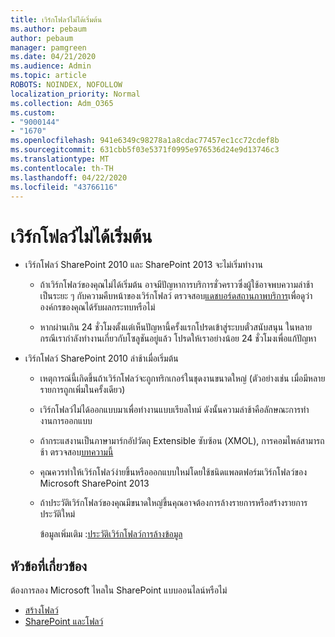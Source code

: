 ```yaml
---
title: เวิร์กโฟลว์ไม่ได้เริ่มต้น
ms.author: pebaum
author: pebaum
manager: pamgreen
ms.date: 04/21/2020
ms.audience: Admin
ms.topic: article
ROBOTS: NOINDEX, NOFOLLOW
localization_priority: Normal
ms.collection: Adm_O365
ms.custom:
- "9000144"
- "1670"
ms.openlocfilehash: 941e6349c98278a1a8cdac77457ec1cc72cdef8b
ms.sourcegitcommit: 631cbb5f03e5371f0995e976536d24e9d13746c3
ms.translationtype: MT
ms.contentlocale: th-TH
ms.lasthandoff: 04/22/2020
ms.locfileid: "43766116"
---
```

# <a name="workflow-is-not-starting"></a>เวิร์กโฟลว์ไม่ได้เริ่มต้น

- เวิร์กโฟลว์ SharePoint 2010 และ SharePoint 2013 จะไม่เริ่มทํางาน

    - ถ้าเวิร์กโฟลว์ของคุณไม่ได้เริ่มต้น อาจมีปัญหาการบริการชั่วคราวซึ่งผู้ใช้อาจพบความล่าช้าเป็นระยะ ๆ กับความคืบหน้าของเวิร์กโฟลว์ ตรวจสอบ[แดชบอร์ดสถานภาพบริการ](https:/admin.microsoft.com/AdminPortal/Home#/servicehealth)เพื่อดูว่าองค์กรของคุณได้รับผลกระทบหรือไม่

    - หากผ่านเกิน 24 ชั่วโมงตั้งแต่เห็นปัญหานี้ครั้งแรกโปรดเข้าสู่ระบบตั๋วสนับสนุน ในหลายกรณีเรากําลังทํางานเกี่ยวกับโซลูชันอยู่แล้ว โปรดให้เราอย่างน้อย 24 ชั่วโมงเพื่อแก้ปัญหา

- เวิร์กโฟลว์ SharePoint 2010 ล่าช้าเมื่อเริ่มต้น

    - เหตุการณ์นี้เกิดขึ้นถ้าเวิร์กโฟลว์จะถูกทริกเกอร์ในชุดงานขนาดใหญ่ (ตัวอย่างเช่น เมื่อมีหลายรายการถูกเพิ่มในครั้งเดียว)

    - เวิร์กโฟลว์ไม่ได้ออกแบบมาเพื่อทํางานแบบเรียลไทม์ ดังนั้นความล่าช้าคือลักษณะการทํางานการออกแบบ

   -  ถ้ากระแสงานเป็นภาษามาร์กอัปวัตถุ Extensible ซับซ้อน (XMOL), การคอมไพล์สามารถช้า ตรวจสอบ[บทความนี้](https://support.microsoft.com//kb/3043697)

    - คุณควรทําให้เวิร์กโฟลว์ง่ายขึ้นหรือออกแบบใหม่โดยใช้ชนิดแพลตฟอร์มเวิร์กโฟลว์ของ Microsoft SharePoint 2013

    - ถ้าประวัติเวิร์กโฟลว์ของคุณมีขนาดใหญ่ขึ้นคุณอาจต้องการล้างรายการหรือสร้างรายการประวัติใหม่

        ข้อมูลเพิ่มเติม :[ประวัติเวิร์กโฟลว์การล้างข้อมูล](https://blogs.technet.microsoft.com/marj/2015/08/07/sharepoint-2010-workflows-best-practice-purge-workflow-history-list-items/)


## <a name="related-topics"></a>หัวข้อที่เกี่ยวข้อง
ต้องการลอง Microsoft ไหลใน SharePoint แบบออนไลน์หรือไม่
- [สร้างโฟลว์](https://support.office.com/article/Create-a-flow-for-a-list-or-library-in-SharePoint-Online-or-OneDrive-for-Business-a9c3e03b-0654-46af-a254-20252e580d01) 
- [SharePoint และโฟลว์](https://flow.microsoft.com/blog/sharepoint-and-flow/) 


